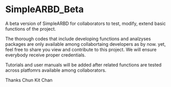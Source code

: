 # SimpleARBD_Beta
A beta version of SimpleARBD for collaborators to test, modify, extend basic functions of the project.

The thorough codes that include developing functions and analzyses packages are only available among collabortaing developers as by now.
yet, feel free to share you view and contribute to this project. We will ensure everybody receive proper credentials.

Tutorials and user manuals will be added after related functions are tested across platfomrs available among collaborators.

Thanks
Chun Kit Chan
